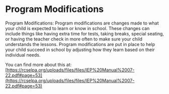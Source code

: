 # Program Modifications
Program Modifications: Program modifications are changes made to what your child is expected to learn or know in school. These changes can include things like having extra time for tests, taking breaks, special seating, or having the teacher check in more often to make sure your child understands the lessons. Program modifications are put in place to help your child succeed in school by adjusting how they learn based on their individual needs.

You can find more about this at: [https://rcselpa.org/uploads/files/files/IEP%20Manual%2007-22.pdf#page=53](https://rcselpa.org/uploads/files/files/IEP%20Manual%2007-22.pdf#page=53)
